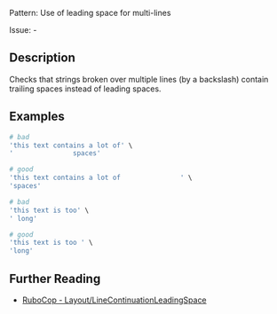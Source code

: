 Pattern: Use of leading space for multi-lines

Issue: -

## Description

Checks that strings broken over multiple lines (by a backslash) contain trailing spaces instead of leading spaces.

## Examples

```ruby
# bad
'this text contains a lot of' \
'               spaces'

# good
'this text contains a lot of               ' \
'spaces'

# bad
'this text is too' \
' long'

# good
'this text is too ' \
'long'
```

## Further Reading

* [RuboCop - Layout/LineContinuationLeadingSpace](https://docs.rubocop.org/rubocop/cops_layout.html#layoutlinecontinuationleadingspace)
